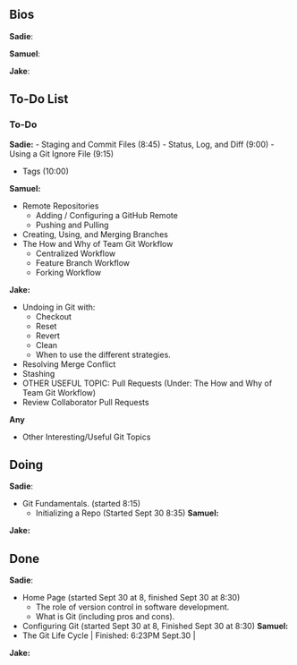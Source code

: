 ## Bios
**Sadie**:

**Samuel**:

**Jake**:

## To-Do List
### To-Do
**Sadie:** 
    - Staging and Commit Files (8:45)
    - Status, Log, and Diff (9:00)
    - Using a Git Ignore File (9:15)
- Tags (10:00)
  
**Samuel:** 
- Remote Repositories
    - Adding / Configuring a GitHub Remote
    - Pushing and Pulling
- Creating, Using, and Merging Branches
- The How and Why of Team Git Workflow
    - Centralized Workflow
    - Feature Branch Workflow
    - Forking Workflow



**Jake:** 
- Undoing in Git with:
    - Checkout
    - Reset
    - Revert
    - Clean 
    - When to use the different strategies.
- Resolving Merge Conflict
- Stashing
- OTHER USEFUL TOPIC: Pull Requests (Under: The How and Why of Team Git Workflow)
- Review Collaborator Pull Requests

**Any**
- Other Interesting/Useful Git Topics

## Doing
**Sadie**:
- Git Fundamentals. (started 8:15)
    - Initializing a Repo (Started Sept 30 8:35)
**Samuel:** 

**Jake:** 

## Done
**Sadie**:
- Home Page (started Sept 30 at 8, finished Sept 30 at 8:30)
    - The role of version control in software development.
    - What is Git (including pros and cons).
- Configuring Git (started Sept 30 at 8, Finished Sept 30 at 8:30)
**Samuel:** 
- The Git Life Cycle | Finished: 6:23PM Sept.30 |

**Jake:** 